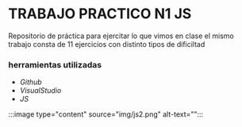 # TRABAJO PRACTICO N1 JS

Repositorio de práctica para ejercitar lo que vimos en clase
el mismo trabajo consta de 11 ejercicios con distinto tipos de dificiltad

### herramientas utilizadas

* *Github*
* *VisualStudio*
* *JS*


:::image type="content" source="img/js2.png" alt-text="":::